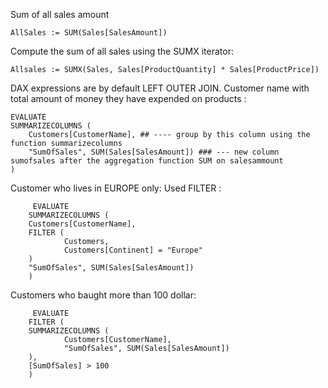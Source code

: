 Sum of all sales amount
        
    AllSales := SUM(Sales[SalesAmount])


Compute the sum of all sales using the SUMX iterator:

    Allsales := SUMX(Sales, Sales[ProductQuantity] * Sales[ProductPrice]) 

DAX expressions are by default LEFT OUTER JOIN. 
Customer name with total amount of money they have expended on products :

    EVALUATE
    SUMMARIZECOLUMNS ( 
        Customers[CustomerName], ## ---- group by this column using the function summarizecolumns
        "SumOfSales", SUM(Sales[SalesAmount]) ### --- new column sumofsales after the aggregation function SUM on salesammount
    )

Customer who lives in EUROPE only:
Used FILTER :

         EVALUATE
        SUMMARIZECOLUMNS ( 
        Customers[CustomerName], 
        FILTER (
                Customers,
                Customers[Continent] = "Europe"
        )
        "SumOfSales", SUM(Sales[SalesAmount])
        )

Customers who baught more than 100 dollar:

         EVALUATE
        FILTER ( 
        SUMMARIZECOLUMNS (
                Customers[CustomerName], 
                "SumOfSales", SUM(Sales[SalesAmount])       
        ),
        [SumOfSales] > 100
        )
